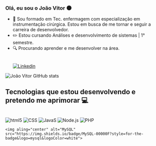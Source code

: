 ### Olá, eu sou o João Vitor 🌑
- 🧠 Sou formado em Tec. enfermagem com especialização em instrumentação cirúrgica. Estou em busca de me tornar e seguir a carreira de desenvolvedor.
- ✏️ Estou cursando Análises e desenvolvimento de sistemas | 1° semestre.
- 🔍 Procurando aprender e me desenvolver na área.<br><br><br>
[![Linkedin](https://img.shields.io/badge/LinkedIn-0077B5?style=for-the-badge&logo=linkedin&logoColor=white)](https://www.linkedin.com/in/jo%C3%A3o-vitor-bastos-borges-b1b383257/)

![João Vitor GitHub stats](https://github-readme-stats.vercel.app/api?username=jvbrs&show_icons=true&theme=radical)








## Tecnologias que estou desenvolvendo e pretendo me aprimorar 💻

<div style="display:inline_block"><br>
    <img aling="center" alt="html5" src="https://img.shields.io/badge/HTML5-E34F26?style=for-the-badge&logo=html5&logoColor=white">
    <img aling="center" alt="CSS" src="https://img.shields.io/badge/CSS3-1572B6?style=for-the-badge&logo=css3&logoColor=white">
   <img aling="center" alt="JavaS" src="https://img.shields.io/badge/JavaScript-323330?style=for-the-badge&logo=javascript&logoColor=F7DF1E">
    <img aling="center" alt="Node.js" src="https://img.shields.io/badge/Node.js-43853D?style=for-the-badge&logo=node.js&logoColor=white">
    <img aling="center" alt="PHP" src="https://img.shields.io/badge/PHP-777BB4?style=for-the-badge&logo=php&logoColor=white">   
     
    <img aling="center" alt="MySQL" src="https://img.shields.io/badge/MySQL-00000F?style=for-the-badge&logo=mysql&logoColor=white">

</div><br>

